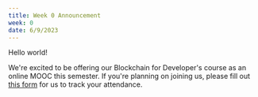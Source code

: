 ```yaml
---
title: Week 0 Announcement
week: 0
date: 6/9/2023
---
```


Hello world!

We're excited to be offering our Blockchain for Developer's course as an online MOOC this semester. 
If you're planning on joining us, please fill out [this form](#http://gg.gg/devsp23) for us to track your attendance.